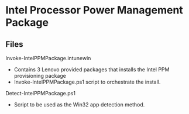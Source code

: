 # Intel Processor Power Management Package

## Files

Invoke-IntelPPMPackage.intunewin
* Contains 3 Lenovo provided packages that installs the Intel PPM provisioning package
* Invoke-IntelPPMPackage.ps1 script to orchestrate the install.

Detect-IntelPPMPackage.ps1
* Script to be used as the Win32 app detection method.


